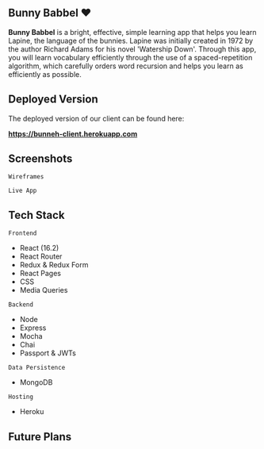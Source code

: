 ## Bunny Babbel ♥

**Bunny Babbel** is a bright, effective, simple learning app that helps you learn Lapine, the language of the bunnies. Lapine was initially created in 1972 by the author Richard Adams for his novel 'Watership Down'. Through this app, you will learn vocabulary efficiently through the use of a spaced-repetition algorithm, which carefully orders word recursion and helps you learn as efficiently as possible. 

## Deployed Version

The deployed version of our client can be found here:

**https://bunneh-client.herokuapp.com**

## Screenshots

`Wireframes`

`Live App`

## Tech Stack

`Frontend`

* React (16.2)
* React Router
* Redux & Redux Form
* React Pages
* CSS
* Media Queries

`Backend`

* Node
* Express
* Mocha
* Chai
* Passport & JWTs

`Data Persistence`

* MongoDB

`Hosting`

* Heroku

## Future Plans
